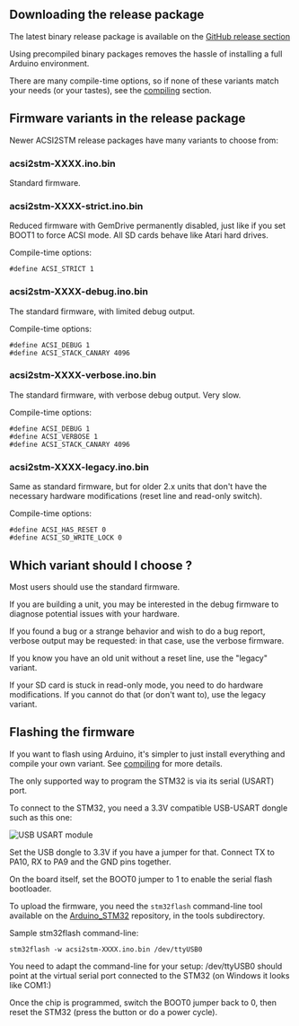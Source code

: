 Downloading the release package
-------------------------------

The latest binary release package is available on the
[GitHub release section](https://github.com/retro16/acsi2stm/releases)

Using precompiled binary packages removes the hassle of installing a full
Arduino environment.

There are many compile-time options, so if none of these variants match your
needs (or your tastes), see the [compiling](compiling.md) section.


Firmware variants in the release package
----------------------------------------

Newer ACSI2STM release packages have many variants to choose from:

### acsi2stm-XXXX.ino.bin

Standard firmware.

### acsi2stm-XXXX-strict.ino.bin

Reduced firmware with GemDrive permanently disabled, just like if you set BOOT1
to force ACSI mode. All SD cards behave like Atari hard drives.

Compile-time options:

    #define ACSI_STRICT 1

### acsi2stm-XXXX-debug.ino.bin

The standard firmware, with limited debug output.

Compile-time options:

    #define ACSI_DEBUG 1
    #define ACSI_STACK_CANARY 4096

### acsi2stm-XXXX-verbose.ino.bin

The standard firmware, with verbose debug output. Very slow.

Compile-time options:

    #define ACSI_DEBUG 1
    #define ACSI_VERBOSE 1
    #define ACSI_STACK_CANARY 4096

### acsi2stm-XXXX-legacy.ino.bin

Same as standard firmware, but for older 2.x units that don't have the necessary
hardware modifications (reset line and read-only switch).

Compile-time options:

    #define ACSI_HAS_RESET 0
    #define ACSI_SD_WRITE_LOCK 0


## Which variant should I choose ?

Most users should use the standard firmware.

If you are building a unit, you may be interested in the debug firmware to
diagnose potential issues with your hardware.

If you found a bug or a strange behavior and wish to do a bug report, verbose
output may be requested: in that case, use the verbose firmware.

If you know you have an old unit without a reset line, use the "legacy" variant.

If your SD card is stuck in read-only mode, you need to do hardware
modifications. If you cannot do that (or don't want to), use the legacy variant.


Flashing the firmware
---------------------

If you want to flash using Arduino, it's simpler to just install everything and
compile your own variant. See [compiling](compiling.md) for more details.

The only supported way to program the STM32 is via its serial (USART) port.

To connect to the STM32, you need a 3.3V compatible USB-USART dongle such as
this one:

![USB USART module](images/usb_serial.jpg)

Set the USB dongle to 3.3V if you have a jumper for that. Connect TX to PA10, RX
to PA9 and the GND pins together.

On the board itself, set the BOOT0 jumper to 1 to enable the serial flash
bootloader.

To upload the firmware, you need the `stm32flash` command-line tool available on
the [Arduino_STM32](https://github.com/rogerclarkmelbourne/Arduino_STM32/tree/master/tools)
repository, in the tools subdirectory.

Sample stm32flash command-line:

    stm32flash -w acsi2stm-XXXX.ino.bin /dev/ttyUSB0

You need to adapt the command-line for your setup: /dev/ttyUSB0 should point at
the virtual serial port connected to the STM32 (on Windows it looks like COM1:)

Once the chip is programmed, switch the BOOT0 jumper back to 0, then reset the
STM32 (press the button or do a power cycle).

